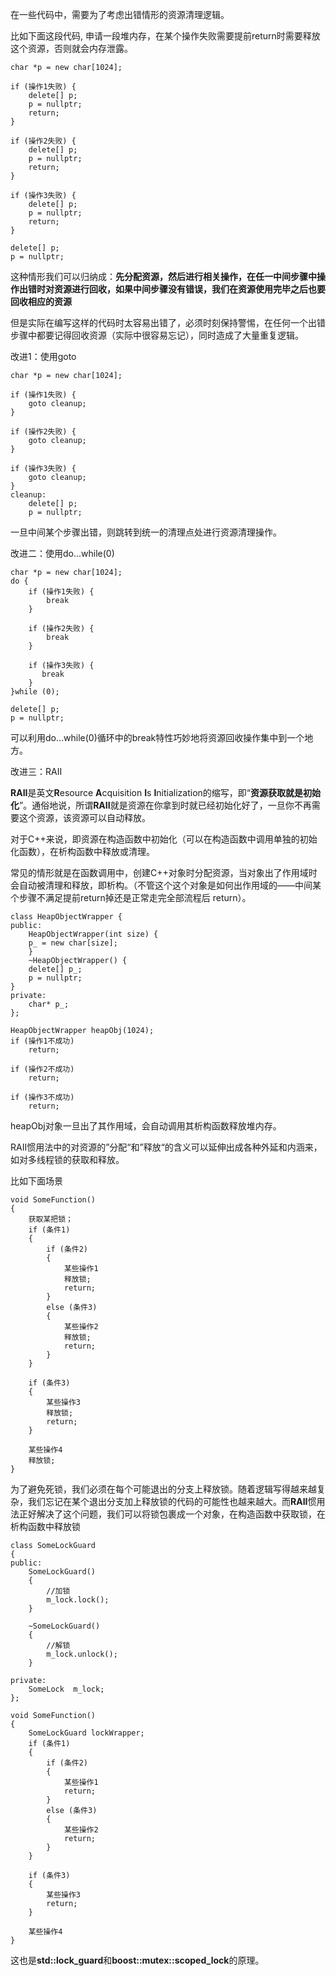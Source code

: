 在一些代码中，需要为了考虑出错情形的资源清理逻辑。

比如下面这段代码, 申请一段堆内存，在某个操作失败需要提前return时需要释放这个资源，否则就会内存泄露。

```
char *p = new char[1024];

if (操作1失败) {
	delete[] p;
	p = nullptr;
	return;
} 

if (操作2失败) {
	delete[] p;
	p = nullptr;
	return;
}

if (操作3失败) {
	delete[] p;
	p = nullptr;
	return;
}

delete[] p;
p = nullptr;
```

这种情形我们可以归纳成：**先分配资源，然后进行相关操作，在任一中间步骤中操作出错时对资源进行回收，如果中间步骤没有错误，我们在资源使用完毕之后也要回收相应的资源**

但是实际在编写这样的代码时太容易出错了，必须时刻保持警惕，在任何一个出错步骤中都要记得回收资源（实际中很容易忘记），同时造成了大量重复逻辑。

改进1：使用goto

```
char *p = new char[1024];

if (操作1失败) {
	goto cleanup;
} 

if (操作2失败) {
	goto cleanup;
}

if (操作3失败) {
	goto cleanup;
}
cleanup:
    delete[] p;
    p = nullptr;
```

一旦中间某个步骤出错，则跳转到统一的清理点处进行资源清理操作。

改进二：使用do...while(0)

```
char *p = new char[1024];
do {
	if (操作1失败) {
        break
    } 

    if (操作2失败) {
        break
    }

    if (操作3失败) {
       break
    }
}while (0);

delete[] p;
p = nullptr;
```

可以利用do...while(0)循环中的break特性巧妙地将资源回收操作集中到一个地方。

改进三：RAII

**RAII**是英文**R**esource **A**cquisition **I**s **I**nitialization的缩写，即“**资源获取就是初始化**”。通俗地说，所谓**RAII**就是资源在你拿到时就已经初始化好了，一旦你不再需要这个资源，该资源可以自动释放。

对于C++来说，即资源在构造函数中初始化（可以在构造函数中调用单独的初始化函数），在析构函数中释放或清理。

常见的情形就是在函数调用中，创建C++对象时分配资源，当对象出了作用域时会自动被清理和释放，即析构。（不管这个这个对象是如何出作用域的——中间某个步骤不满足提前return掉还是正常走完全部流程后 return）。

```
class HeapObjectWrapper {
public:
	HeapObjectWrapper(int size) {
	p_ = new char[size];
	}
	~HeapObjectWrapper() {
	delete[] p_;
	p = nullptr;
}
private:
	char* p_;
};

```

```
HeapObjectWrapper heapObj(1024);
if (操作1不成功)
	return;

if (操作2不成功)
	return;

if (操作3不成功)
	return;
```

heapObj对象一旦出了其作用域，会自动调用其析构函数释放堆内存。

RAII惯用法中的对资源的”分配“和”释放“的含义可以延伸出成各种外延和内涵来，如对多线程锁的获取和释放。

比如下面场景

```
void SomeFunction()
{
    获取某把锁；
    if (条件1)
    {
        if (条件2)
        {
            某些操作1
            释放锁;
            return;
        }
        else (条件3)
        {
            某些操作2
            释放锁;
            return;
        }
	}

    if (条件3)
    {
        某些操作3
        释放锁;
        return;
    }

    某些操作4
    释放锁;
}

```

为了避免死锁，我们必须在每个可能退出的分支上释放锁。随着逻辑写得越来越复杂，我们忘记在某个退出分支加上释放锁的代码的可能性也越来越大。而**RAII**惯用法正好解决了这个问题，我们可以将锁包裹成一个对象，在构造函数中获取锁，在析构函数中释放锁

```
class SomeLockGuard
{
public:
    SomeLockGuard()
    {
        //加锁
        m_lock.lock();
    }

    ~SomeLockGuard()
    {
        //解锁
        m_lock.unlock();
    }

private:
    SomeLock  m_lock;
};

void SomeFunction()
{
    SomeLockGuard lockWrapper;
    if (条件1)
    {
        if (条件2)
        {
            某些操作1
            return;
        }
        else (条件3)
        {
            某些操作2
            return;
        }
    }

    if (条件3)
    {
        某些操作3
        return;
    }

    某些操作4
}

```

这也是**std::lock_guard**和**boost::mutex::scoped_lock**的原理。